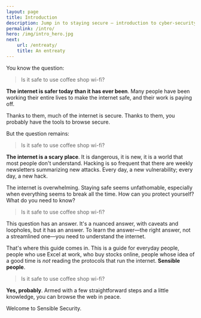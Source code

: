 ```yaml
---
layout: page
title: Introduction
description: Jump in to staying secure – introduction to cyber-security techniques for sensible people.
permalink: /intro/
hero: /img/intro_hero.jpg
next:
    url: /entreaty/
    title: An entreaty
---
```


<!-- [hero image: Alice and Bob waiting in a coffee shop and literally everyone else is a stereotypical "hacker" in a trench coat] -->

You know the question:

> Is it safe to use coffee shop wi-fi?

**The internet is safer today than it has ever been**. Many people have been working their entire lives to make the internet safe, and their work is paying off.

Thanks to them, much of the internet is secure. Thanks to them, you probably have the tools to browse secure.

But the question remains:

> Is it safe to use coffee shop wi-fi?

**The internet is a scary place**. It is dangerous, it is new, it is a world that most people don't understand. Hacking is so frequent that there are weekly newsletters summarizing new attacks. Every day, a new vulnerability; every day, a new  hack.

The internet is overwhelming. Staying safe seems unfathomable, especially when everything seems to break all the time. How can you protect yourself? What do you need to know?

> Is it safe to use coffee shop wi-fi?

This question has an answer. It's a nuanced answer, with caveats and loopholes, but it has an answer. To learn the answer—the right answer, not a streamlined one—you need to understand the internet.

That's where this guide comes in. This is a guide for everyday people, people who use Excel at work, who buy stocks online, people whose idea of a good time is *not* reading the protocols that run the internet. **Sensible people**.

> Is it safe to use coffee shop wi-fi?

**Yes, probably**. Armed with a few straightforward steps and a little knowledge, you can browse the web in peace.

Welcome to Sensible Security.